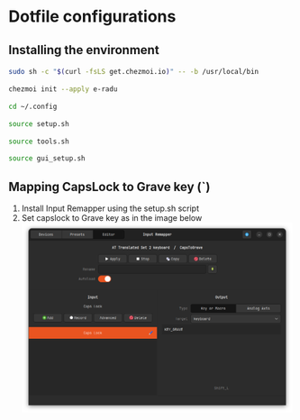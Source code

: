# Dotfile configurations

## Installing the environment

```bash
sudo sh -c "$(curl -fsLS get.chezmoi.io)" -- -b /usr/local/bin
```

```bash
chezmoi init --apply e-radu
```

```bash
cd ~/.config
```

```bash
source setup.sh
```

```bash
source tools.sh
```

```bash
source gui_setup.sh
```

## Mapping CapsLock to Grave key (`)

1. Install Input Remapper using the setup.sh script
2. Set capslock to Grave key as in the image below
![Input Remapper example](input_remapper_caps2grave.png)
